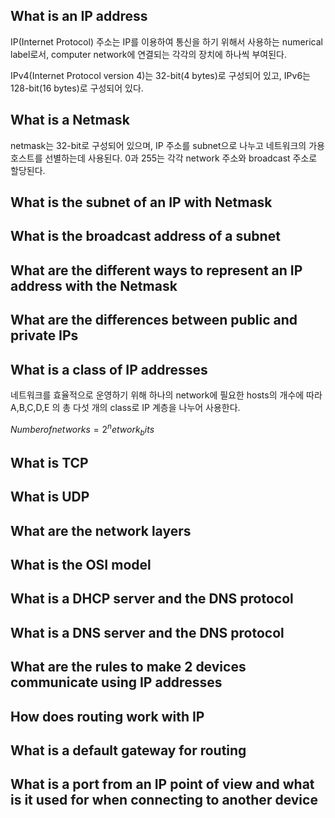 ## What is an IP address

IP(Internet Protocol) 주소는 IP를 이용하여 통신을 하기 위해서 사용하는 numerical label로서, computer network에 연결되는 각각의 장치에 하나씩 부여된다.

IPv4(Internet Protocol version 4)는 32-bit(4 bytes)로 구성되어 있고, IPv6는 128-bit(16 bytes)로 구성되어 있다.

## What is a Netmask

netmask는 32-bit로 구성되어 있으며, IP 주소를 subnet으로 나누고 네트워크의 가용 호스트를 선별하는데 사용된다. 0과 255는 각각 network 주소와 broadcast 주소로 할당된다.

## What is the subnet of an IP with Netmask



## What is the broadcast address of a subnet



## What are the different ways to represent an IP address with the Netmask



## What are the differences between public and private IPs



## What is a class of IP addresses

네트워크를 효율적으로 운영하기 위해 하나의 network에 필요한 hosts의 개수에 따라 A,B,C,D,E 의 총 다섯 개의 class로 IP 계층을 나누어 사용한다.

$Number of networks = 2 ^ network_bits$



## What is TCP



## What is UDP



## What are the network layers



## What is the OSI model



## What is a DHCP server and the DNS protocol



## What is a DNS server and the DNS protocol



## What are the rules to make 2 devices communicate using IP addresses



## How does routing work with IP



## What is a default gateway for routing



## What is a port from an IP point of view and what is it used for when connecting to another device



